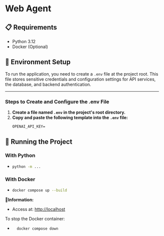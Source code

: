 # Web Agent

## 📋 Requirements

- Python 3.12
- Docker (Optional)

## 🔧 Environment Setup

To run the application, you need to create a `.env` file at the project root. This file stores sensitive credentials and configuration settings for API services, the database, and backend authentication.

---

### Steps to Create and Configure the .env File

1. **Create a file named `.env` in the project's root directory.**
2. **Copy and paste the following template into the `.env` file:**
   ```env
   OPENAI_API_KEY=
   ```


## 🚀 Running the Project

### With Python

- ```bash
  python -m ...
  ```

### With Docker

- ```bash
  docker compose up --build
  ```

🔗**Information:**

- Access at: [http://localhost](http://localhost)

To stop the Docker container:

- ```bash
    docker compose down
  ```
